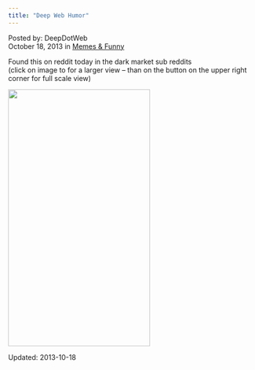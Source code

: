 ```yaml
---
title: "Deep Web Humor"
---
```


    
    
<span>Posted by: DeepDotWeb </span>    
<span>October 18, 2013</span>
<span>in <a href="https://g-i-r.github.io/deepdotweb/category/memes/" title="View all posts in Memes &amp; Funny" rel="category tag">Memes &amp; Funny</a></span>
    

</div><span class="wpsr_floatbts_anchor" data-offset="25" ></span><p>Found this on reddit today in the dark market sub reddits<br />
    (click on image to for a larger view &#8211; than on the button on the upper right corner for full scale view)</p>


<img src="https://G-I-R.github.io/deepdotweb/imgs/2013/10/t0UGXw8.jpg" width="289" height="522" />

    
    

Updated: 2013-10-18
    
